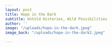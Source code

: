 ```yaml
---
layout: post
title: Hope in the Dark
subtitle: Untold Histories, Wild Possibilities
author: ''
image: "/uploads/hope-in-the-dark.jpeg"
image_back: "/uploads/hope-in-the-dark2.jpeg"

---
```

